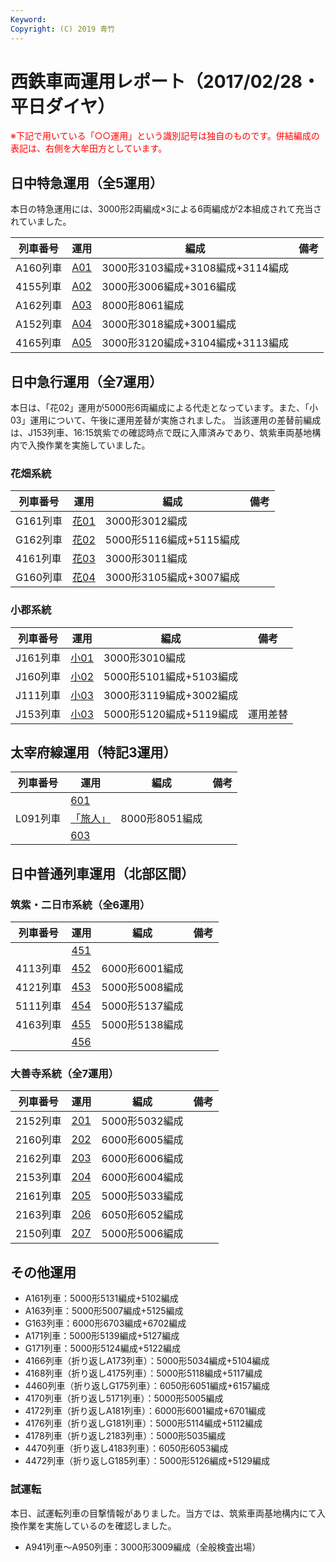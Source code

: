 ```yaml
---
Keyword: 
Copyright: (C) 2019 青竹
---
```


# 西鉄車両運用レポート（2017/02/28・平日ダイヤ）

<span style="color:#FF0000;">※下記で用いている「○○運用」という識別記号は独自のものです。併結編成の表記は、右側を大牟田方としています。</span>

## 日中特急運用（全5運用）

本日の特急運用には、3000形2両編成×3による6両編成が2本組成されて充当されていました。

| 列車番号 | 運用 | 編成 | 備考 |
| --- | --- | --- | --- |
| A160列車 | [A01](https://aotake91.net/railway/nishitetsu/dia/20161003/unyoulist-weekday.htm#WA01) | 3000形3103編成+3108編成+3114編成 |  |
| 4155列車 | [A02](https://aotake91.net/railway/nishitetsu/dia/20161003/unyoulist-weekday.htm#WA02) | 3000形3006編成+3016編成 |  |
| A162列車 | [A03](https://aotake91.net/railway/nishitetsu/dia/20161003/unyoulist-weekday.htm#WA03) | 8000形8061編成 |  |
| A152列車 | [A04](https://aotake91.net/railway/nishitetsu/dia/20161003/unyoulist-weekday.htm#WA04) | 3000形3018編成+3001編成 |  |
| 4165列車 | [A05](https://aotake91.net/railway/nishitetsu/dia/20161003/unyoulist-weekday.htm#WA05) | 3000形3120編成+3104編成+3113編成 |  |

## 日中急行運用（全7運用）

本日は、「花02」運用が5000形6両編成による代走となっています。また、「小03」運用について、午後に運用差替が実施されました。
当該運用の差替前編成は、J153列車、16:15筑紫での確認時点で既に入庫済みであり、筑紫車両基地構内で入換作業を実施していました。

### 花畑系統

| 列車番号 | 運用 | 編成 | 備考 |
| --- | --- | --- | --- |
| G161列車 | [花01](https://aotake91.net/railway/nishitetsu/dia/20161003/unyoulist-weekday.htm#WG01) | 3000形3012編成 |  |
| G162列車 | [花02](https://aotake91.net/railway/nishitetsu/dia/20161003/unyoulist-weekday.htm#WG02) | 5000形5116編成+5115編成 |  |
| 4161列車 | [花03](https://aotake91.net/railway/nishitetsu/dia/20161003/unyoulist-weekday.htm#WG03) | 3000形3011編成 |  |
| G160列車 | [花04](https://aotake91.net/railway/nishitetsu/dia/20161003/unyoulist-weekday.htm#WG04) | 3000形3105編成+3007編成 |  |

### 小郡系統

| 列車番号 | 運用 | 編成 | 備考 |
| --- | --- | --- | --- |
| J161列車 | [小01](https://aotake91.net/railway/nishitetsu/dia/20161003/unyoulist-weekday.htm#WJ01) | 3000形3010編成 |  |
| J160列車 | [小02](https://aotake91.net/railway/nishitetsu/dia/20161003/unyoulist-weekday.htm#WJ02) | 5000形5101編成+5103編成 |  |
| J111列車 | [小03](https://aotake91.net/railway/nishitetsu/dia/20161003/unyoulist-weekday.htm#WJ03) | 3000形3119編成+3002編成 |  |
| J153列車 | [小03](https://aotake91.net/railway/nishitetsu/dia/20161003/unyoulist-weekday.htm#WJ03) | 5000形5120編成+5119編成 | 運用差替 |

## 太宰府線運用（特記3運用）

| 列車番号 | 運用 | 編成 | 備考 |
| --- | --- | --- | --- |
|  | [601](https://aotake91.net/railway/nishitetsu/dia/20161003/unyoulist-weekday.htm#W601) |  |  |
| L091列車 | [「旅人」](https://aotake91.net/railway/nishitetsu/dia/20161003/unyoulist-weekday.htm#W602) | 8000形8051編成 |  |
|  | [603](https://aotake91.net/railway/nishitetsu/dia/20161003/unyoulist-weekday.htm#W603) |  |  |

## 日中普通列車運用（北部区間）

### 筑紫・二日市系統（全6運用）

| 列車番号 | 運用 | 編成 | 備考 |
| --- | --- | --- | --- |
|  | [451](https://aotake91.net/railway/nishitetsu/dia/20161003/unyoulist-weekday.htm#W451) |  |  |
| 4113列車 | [452](https://aotake91.net/railway/nishitetsu/dia/20161003/unyoulist-weekday.htm#W452) | 6000形6001編成 |  |
| 4121列車 | [453](https://aotake91.net/railway/nishitetsu/dia/20161003/unyoulist-weekday.htm#W453) | 5000形5008編成 |  |
| 5111列車 | [454](https://aotake91.net/railway/nishitetsu/dia/20161003/unyoulist-weekday.htm#W454) | 5000形5137編成 |  |
| 4163列車 | [455](https://aotake91.net/railway/nishitetsu/dia/20161003/unyoulist-weekday.htm#W455) | 5000形5138編成 |  |
|  | [456](https://aotake91.net/railway/nishitetsu/dia/20161003/unyoulist-weekday.htm#W456) |  |  |

### 大善寺系統（全7運用）

| 列車番号 | 運用 | 編成 | 備考 |
| --- | --- | --- | --- |
| 2152列車 | [201](https://aotake91.net/railway/nishitetsu/dia/20161003/unyoulist-weekday.htm#W201) | 5000形5032編成 |  |
| 2160列車 | [202](https://aotake91.net/railway/nishitetsu/dia/20161003/unyoulist-weekday.htm#W202) | 6000形6005編成 |  |
| 2162列車 | [203](https://aotake91.net/railway/nishitetsu/dia/20161003/unyoulist-weekday.htm#W203) | 6000形6006編成 |  |
| 2153列車 | [204](https://aotake91.net/railway/nishitetsu/dia/20161003/unyoulist-weekday.htm#W204) | 6000形6004編成 |  |
| 2161列車 | [205](https://aotake91.net/railway/nishitetsu/dia/20161003/unyoulist-weekday.htm#W205) | 5000形5033編成 |  |
| 2163列車 | [206](https://aotake91.net/railway/nishitetsu/dia/20161003/unyoulist-weekday.htm#W206) | 6050形6052編成 |  |
| 2150列車 | [207](https://aotake91.net/railway/nishitetsu/dia/20161003/unyoulist-weekday.htm#W207) | 5000形5006編成 |  |

## その他運用

* A161列車：5000形5131編成+5102編成
* A163列車：5000形5007編成+5125編成
* G163列車：6000形6703編成+6702編成
* A171列車：5000形5139編成+5127編成
* G171列車：5000形5124編成+5122編成
* 4166列車（折り返しA173列車）：5000形5034編成+5104編成
* 4168列車（折り返し4175列車）：5000形5118編成+5117編成
* 4460列車（折り返しG175列車）：6050形6051編成+6157編成
* 4170列車（折り返し5171列車）：5000形5005編成
* 4172列車（折り返しA181列車）：6000形6001編成+6701編成
* 4176列車（折り返しG181列車）：5000形5114編成+5112編成
* 4178列車（折り返し2183列車）：5000形5035編成
* 4470列車（折り返し4183列車）：6050形6053編成
* 4472列車（折り返しG185列車）：5000形5126編成+5129編成

### 試運転

本日、試運転列車の目撃情報がありました。当方では、筑紫車両基地構内にて入換作業を実施しているのを確認しました。

* A941列車～A950列車：3000形3009編成（全般検査出場）

